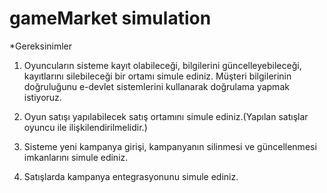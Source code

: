 # gameMarket simulation

*Gereksinimler

1. Oyuncuların sisteme kayıt olabileceği, bilgilerini güncelleyebileceği, kayıtlarını silebileceği bir ortamı simule ediniz. Müşteri bilgilerinin doğruluğunu e-devlet sistemlerini kullanarak doğrulama yapmak istiyoruz.<br>

2. Oyun satışı yapılabilecek satış ortamını simule ediniz.(Yapılan satışlar oyuncu ile ilişkilendirilmelidir.)<br>

3. Sisteme yeni kampanya girişi, kampanyanın silinmesi ve güncellenmesi imkanlarını simule ediniz.<br>

4. Satışlarda kampanya entegrasyonunu simule ediniz.
